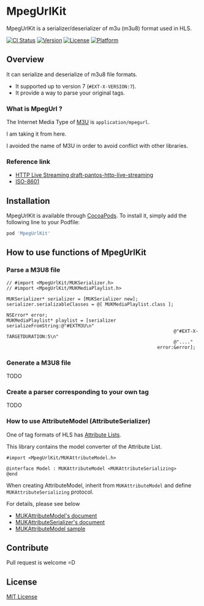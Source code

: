 MpegUrlKit
=======
MpegUrlKit is a serializer/deserializer of m3u (m3u8) format used in HLS.

[![CI Status](http://img.shields.io/travis/soranoba/MpegUrlKit.svg?style=flat)](https://travis-ci.org/soranoba/MpegUrlKit)
[![Version](https://img.shields.io/cocoapods/v/MpegUrlKit.svg?style=flat)](http://cocoapods.org/pods/MpegUrlKit)
[![License](https://img.shields.io/cocoapods/l/MpegUrlKit.svg?style=flat)](http://cocoapods.org/pods/MpegUrlKit)
[![Platform](https://img.shields.io/cocoapods/p/MpegUrlKit.svg?style=flat)](http://cocoapods.org/pods/MpegUrlKit)

## Overview

It can serialize and deserialize of m3u8 file formats.

- It supported up to version 7 (`#EXT-X-VERSION:7`).
- It provide a way to parse your original tags.

### What is MpegUrl ?

The Internet Media Type of [M3U](https://en.wikipedia.org/wiki/M3U) is `application/mpegurl`.

I am taking it from here.

I avoided the name of M3U in order to avoid conflict with other libraries.

### Reference link

- [HTTP Live Streaming draft-pantos-http-live-streaming](https://tools.ietf.org/html/draft-pantos-http-live-streaming-20)
- [ISO-8601](http://www.iso.org/iso/catalogue_detail?csnumber=40874)

## Installation

MpegUrlKit is available through [CocoaPods](http://cocoapods.org). To install
it, simply add the following line to your Podfile:

```ruby
pod 'MpegUrlKit'
```

## How to use functions of MpegUrlKit

### Parse a M3U8 file

```objc
// #import <MpegUrlKit/MUKSerializer.h>
// #import <MpegUrlKit/MUKMediaPlaylist.h>

MUKSerializer* serializer = [MUKSerializer new];
serializer.serializableClasses = @[ MUKMediaPlaylist.class ];

NSError* error;
MUKMediaPlaylist* playlist = [serializer serializeFromString:@"#EXTM3U\n"
                                                             @"#EXT-X-TARGETDURATION:5\n"
                                                             @"...."
                                                       error:&error];
```

### Generate a M3U8 file

TODO

### Create a parser corresponding to your own tag

TODO

### How to use AttributeModel (AttributeSerializer)

One of tag formats of HLS has [Attribute Lists](https://tools.ietf.org/html/draft-pantos-http-live-streaming-20#section-4.2).

This library contains the model converter of the Attribute List.

```objc
#import <MpegUrlKit/MUKAttributeModel.h>

@interface Model : MUKAttributeModel <MUKAttributeSerializing>
@end
```

When creating AttributeModel, inherit from `MUKAttributeModel` and define `MUKAttributeSerializing` protocol.

For details, please see below
- [MUKAttributeModel's document](MpegUrlKit/Classes/AttributeSerializer/MUKAttributeModel.h)
- [MUKAttributeSerializer's document](MpegUrlKit/Classes/AttributeSerializer/MUKAttributeSerializer.h)
- [MUKAttributeModel sample](MpegUrlKit/Classes/Models/Properties/MUKXKey.m)

## Contribute

Pull request is welcome =D

## License

[MIT License](LICENSE)
